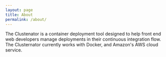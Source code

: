 ```yaml
---
layout: page
title: About
permalink: /about/
---
```


The Clustenator is a container deployment tool designed to help front end web
developers manage deployments in their continuous integration flow. The
Clusternator currently works with Docker, and Amazon's AWS cloud service.

